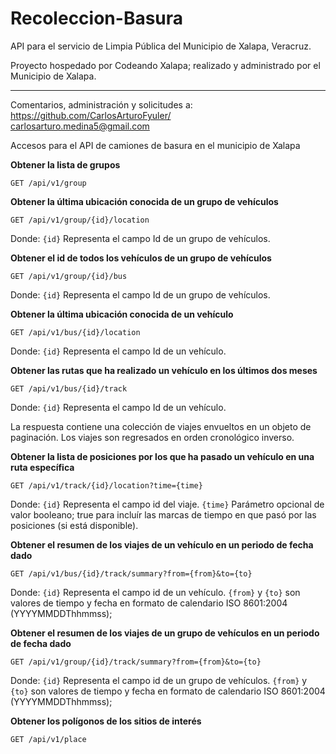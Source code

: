 # Recoleccion-Basura
API para el servicio de Limpia Pública del Municipio de Xalapa, Veracruz.

Proyecto hospedado por Codeando Xalapa; realizado y administrado por el Municipio de Xalapa.

---
Comentarios, administración y solicitudes a: <br />
https://github.com/CarlosArturoFyuler/ <br />
carlosarturo.medina5@gmail.com

Accesos para el API de camiones de basura en el municipio de Xalapa

**Obtener la lista de grupos**

	GET /api/v1/group

**Obtener la última ubicación conocida de un grupo de vehículos**

	GET /api/v1/group/{id}/location

Donde: 
`{id}` Representa el campo Id de un grupo de vehículos.

**Obtener el id de todos los vehículos de un grupo de vehículos**

	GET /api/v1/group/{id}/bus

Donde:
`{id}` Representa el campo Id de un grupo de vehículos.

**Obtener la última ubicación conocida de un vehículo**

	GET /api/v1/bus/{id}/location

Donde:
`{id}` Representa el campo Id de un vehículo.

**Obtener las rutas que ha realizado un vehículo en los últimos dos meses**

	GET /api/v1/bus/{id}/track

Donde:
`{id}` Representa el campo Id de un vehículo.

La respuesta contiene una colección de viajes envueltos en un objeto de paginación. Los viajes son regresados en orden cronológico inverso.

**Obtener la lista de posiciones por los que ha pasado un vehículo en una ruta específica**

	GET /api/v1/track/{id}/location?time={time}

Donde:
`{id}` Representa el campo id del viaje.
`{time}` Parámetro opcional de valor booleano; true para incluír las marcas de tiempo en que pasó por las posiciones (si está disponible).

**Obtener el resumen de los viajes de un vehículo en un periodo de fecha dado**

	GET /api/v1/bus/{id}/track/summary?from={from}&to={to}

Donde:
`{id}` Representa el campo id de un vehículo.
`{from}` y `{to}` son valores de tiempo y fecha en formato de calendario ISO 8601:2004 (YYYYMMDDThhmmss);

**Obtener el resumen de los viajes de un grupo de vehículos en un periodo de fecha dado**

	GET /api/v1/group/{id}/track/summary?from={from}&to={to}

Donde:
`{id}` Representa el campo id de un grupo de vehículos.
`{from}` y `{to}` son valores de tiempo y fecha en formato de calendario ISO 8601:2004 (YYYYMMDDThhmmss);

**Obtener los polígonos de los sitios de interés**

	GET /api/v1/place

